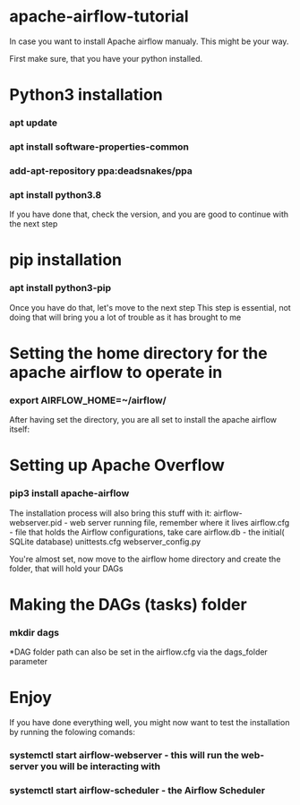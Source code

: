 # apache-airflow-tutorial

In case you want to install Apache airflow manualy. This might be your way.

First make sure, that you have your python installed.

# Python3 installation
### apt update
### apt install software-properties-common
### add-apt-repository ppa:deadsnakes/ppa
### apt install python3.8

If you have done that, check the version, and you are good to continue with the next step

# pip installation
### apt install python3-pip

Once you have do that, let's move to the next step
This step is essential, not doing that will bring you a lot of trouble as it has brought to me

# Setting the home directory for the apache airflow to operate in
### export AIRFLOW_HOME=~/airflow/

After having set the directory, you are all set to install the apache airflow itself:

# Setting up Apache Overflow
### pip3 install apache-airflow

The installation process will also bring this stuff with it:
airflow-webserver.pid -  web server running file, remember where it lives
airflow.cfg - file that holds the Airflow configurations, take care
airflow.db - the initial( SQLite database)
unittests.cfg
webserver_config.py

You're almost set, now move to the airflow home directory and create the folder, that will hold your DAGs
# Making the DAGs (tasks) folder
### mkdir dags

*DAG folder path can also be set in the airflow.cfg via the dags_folder parameter

# Enjoy

If you have done everything well, you might now want to test the installation by running the folowing comands:
### systemctl start airflow-webserver - this will run the web-server you will be interacting with
### systemctl start airflow-scheduler - the Airflow Scheduler

